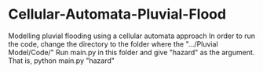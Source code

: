 # Cellular-Automata-Pluvial-Flood
Modelling pluvial flooding using a cellular automata approach
In order to run the code, change the directory to the folder where the ".../Pluvial Model/Code/"
Run main.py in this folder and give "hazard" as the argument. That is, python main.py "hazard"

